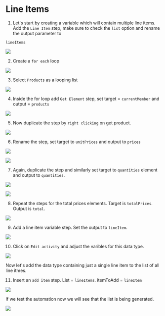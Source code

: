 # Line Items

<!-- ## Saving line Items -->

1. Let's start by creating a variable which will contain multiple line items. Add the `Line Item` step, make sure to check the `list` option and rename the output parameter to 

```
lineItems
```

![](images/0841.png)


2. Create a `for each` loop

![](images/0850.png)

3. Select `Products` as a looping list

![](images/0851.png)

4. Inside the for loop add `Get Element` step, set target = `currentMember` and output = `products`

![](images/0852.png)

5. Now duplicate the step by `right clicking` on get product. 

![](images/0853.png)

6. Rename the step, set target to `unitPrices` and output to `prices`

![](images/0855.png)

![](images/0854.png)

7. Again, duplicate the step and similarly set target to `quantities` element and output to `quantities`.

![](images/0856.png)

![](images/0857.png)

8. Repeat the steps for the total prices elements. Target is `totalPrices`. Output is `total`.

![](images/0858.png)

9. Add a line item variable step. Set the output to `lineItem`.

![](images/0859.png)

10. Click on `Edit activity` and adjust the varibles for this data type. 

![](images/0860.png)

Now let's add the data type containing just a single line item to the list of all line itmes. 

11. Insert an `add item` step. List = `lineItems`. itemToAdd = `lineItem`

![](images/0861.png)

If we test the automation now we will see that the list is being generated. 

![](images/0862.png)